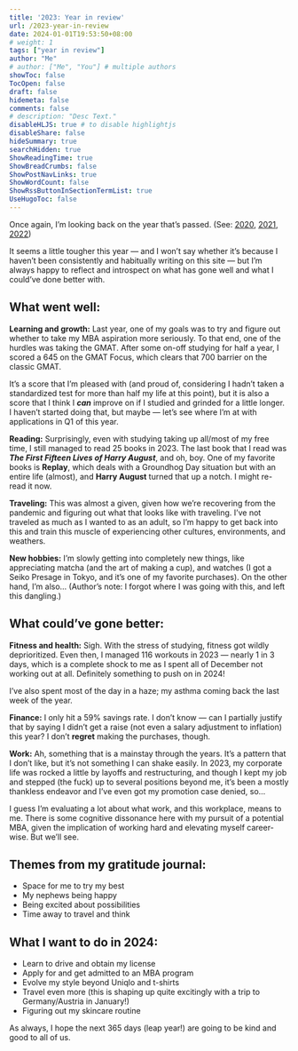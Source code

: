 ```yaml
---
title: '2023: Year in review'
url: /2023-year-in-review
date: 2024-01-01T19:53:50+08:00
# weight: 1
tags: ["year in review"]
author: "Me"
# author: ["Me", "You"] # multiple authors
showToc: false
TocOpen: false
draft: false
hidemeta: false
comments: false
# description: "Desc Text."
disableHLJS: true # to disable highlightjs
disableShare: false
hideSummary: true
searchHidden: true
ShowReadingTime: true
ShowBreadCrumbs: false
ShowPostNavLinks: true
ShowWordCount: false
ShowRssButtonInSectionTermList: true
UseHugoToc: false
---
```


Once again, I’m looking back on the year that’s passed. (See: [2020](/2020-year-in-review), [2021](/2021-year-in-review), [2022](/2022-year-in-review))

It seems a little tougher this year — and I won’t say whether it’s because I haven’t been consistently and habitually writing on this site — but I’m always happy to reflect and introspect on what has gone well and what I could’ve done better with.

## What went well:

**Learning and growth:** Last year, one of my goals was to try and figure out whether to take my MBA aspiration more seriously. To that end, one of the hurdles was taking the GMAT. After some on-off studying for half a year, I scored a 645 on the GMAT Focus, which clears that 700 barrier on the classic GMAT.

It’s a score that I’m pleased with (and proud of, considering I hadn’t taken a standardized test for more than half my life at this point), but it is also a score that I think I ***can*** improve on if I studied and grinded for a little longer. I haven’t started doing that, but maybe — let’s see where I’m at with applications in Q1 of this year.

**Reading:** Surprisingly, even with studying taking up all/most of my free time, I still managed to read 25 books in 2023. The last book that I read was ***The First Fifteen Lives of Harry August***, and oh, boy. One of my favorite books is **Replay**, which deals with a Groundhog Day situation but with an entire life (almost), and **Harry August** turned that up a notch. I might re-read it now.

**Traveling:** This was almost a given, given how we’re recovering from the pandemic and figuring out what that looks like with traveling. I’ve not traveled as much as I wanted to as an adult, so I’m happy to get back into this and train this muscle of experiencing other cultures, environments, and weathers.

**New hobbies:** I’m slowly getting into completely new things, like appreciating matcha (and the art of making a cup), and watches (I got a Seiko Presage in Tokyo, and it’s one of my favorite purchases). On the other hand, I’m also… (Author’s note: I forgot where I was going with this, and left this dangling.)

## What could’ve gone better:

**Fitness and health:** Sigh. With the stress of studying, fitness got wildly deprioritized. Even then, I managed 116 workouts in 2023 — nearly 1 in 3 days, which is a complete shock to me as I spent all of December not working out at all. Definitely something to push on in 2024!

I’ve also spent most of the day in a haze; my asthma coming back the last week of the year.

**Finance:** I only hit a 59% savings rate. I don’t know — can I partially justify that by saying I didn’t get a raise (not even a salary adjustment to inflation) this year? I don’t **regret** making the purchases, though.

**Work:** Ah, something that is a mainstay through the years. It’s a pattern that I don’t like, but it’s not something I can shake easily. In 2023, my corporate life was rocked a little by layoffs and restructuring, and though I kept my job and stepped (the fuck) up to several positions beyond me, it’s been a mostly thankless endeavor and I’ve even got my promotion case denied, so…

I guess I’m evaluating a lot about what work, and this workplace, means to me. There is some cognitive dissonance here with my pursuit of a potential MBA, given the implication of working hard and elevating myself career-wise. But we’ll see.

## Themes from my gratitude journal:

- Space for me to try my best
- My nephews being happy
- Being excited about possibilities
- Time away to travel and think

## What I want to do in 2024:

- Learn to drive and obtain my license
- Apply for and get admitted to an MBA program
- Evolve my style beyond Uniqlo and t-shirts
- Travel even more (this is shaping up quite excitingly with a trip to Germany/Austria in January!)
- Figuring out my skincare routine

As always, I hope the next 365 days (leap year!) are going to be kind and good to all of us.